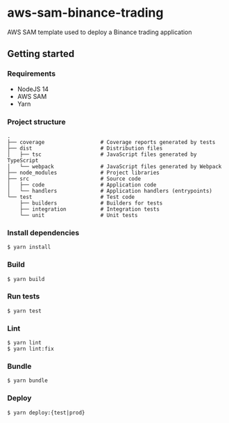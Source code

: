 # aws-sam-binance-trading

AWS SAM template used to deploy a Binance trading application

## Getting started

### Requirements

* NodeJS 14
* AWS SAM
* Yarn

### Project structure

```
.
├── coverage                  # Coverage reports generated by tests
├── dist                      # Distribution files
│   ├── tsc                   # JavaScript files generated by TypeScript
│   └── webpack               # JavaScript files generated by Webpack
├── node_modules              # Project libraries
├── src                       # Source code
│   ├── code                  # Application code
│   └── handlers              # Application handlers (entrypoints)
└── test                      # Test code
    ├── builders              # Builders for tests
    ├── integration           # Integration tests
    └── unit                  # Unit tests
```

### Install dependencies

```shell
$ yarn install
```

### Build

```shell
$ yarn build
```

### Run tests

```shell
$ yarn test
```

### Lint

```shell
$ yarn lint
$ yarn lint:fix
```

### Bundle

```shell
$ yarn bundle
```

### Deploy

```shell
$ yarn deploy:{test|prod}
```
